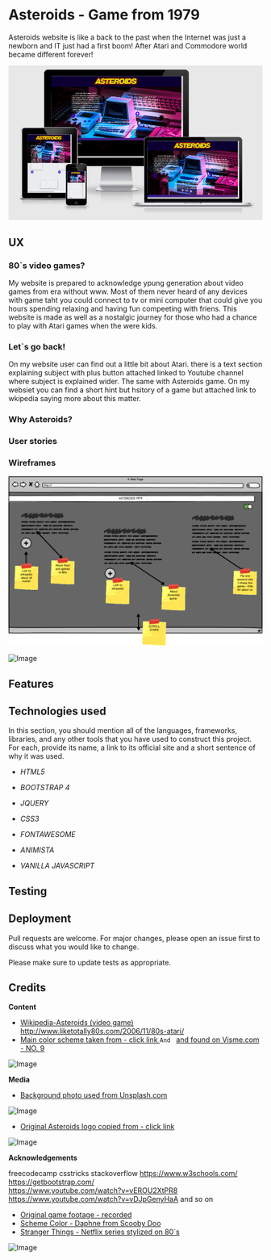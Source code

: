 # Asteroids - Game from 1979

Asteroids website is like a back to the past when the Internet was just a newborn and IT just had a first boom! After Atari and Commodore world became different forever! 

<p><img alt="Image" title="icon" src="assets/mockup.png" /></p>


## UX

### 80`s video games?
My website is prepared to acknowledge ypung generation about video games from era without www.
Most of them never heard of any devices with game taht you could connect to tv or mini computer that could give you hours spending relaxing and having fun compeeting with friens.
This website is made as well as a nostalgic journey for those who had a chance to play with Atari games when the were kids.

### Let`s go back!

On my website user can find out a little bit about Atari. there is a text section explaining subject with plus button attached linked to Youtube channel where subject is explained wider.
The same with Asteroids game. On my websiet you can find a short hint but hsitory of a game but attached link to wkipedia saying more about this matter.

### Why Asteroids?

### User stories

### Wireframes

<p><img alt="Image" title="icon" src="wireframes/PAGE 1.png" /></p>
<p><img alt="Image" title="icon" src="PAGE 2.png" /></p>

## Features

## Technologies used

In this section, you should mention all of the languages, frameworks, libraries, and any other tools that you have used to construct this project. For each, provide its name, a link to its official site and a short sentence of why it was used.


* _HTML5_

* _BOOTSTRAP 4_

* _JQUERY_

* _CSS3_

* _FONTAWESOME_

* _ANIMISTA_

* _VANILLA JAVASCRIPT_


## Testing



## Deployment
Pull requests are welcome. For major changes, please open an issue first to discuss what you would like to change.

Please make sure to update tests as appropriate.


## Credits

**Content**

* [Wikipedia-Asteroids (video game)](https://bit.ly/2PMwBer)
http://www.liketotally80s.com/2006/11/80s-atari/
* [Main color scheme taken from - click link ](https://www.awwwards.com/sites/arkade-london-audio-reactive-art)
  `And ` [and found on Visme.com - NO. 9](https://visme.co/blog/website-color-schemes/)

![Image](https://bit.ly/2WCU8j9)

**Media**
* [Background photo used from Unsplash.com](https://bit.ly/34i6Iaa)

![Image](https://bit.ly/2pogWqS)
* [Original Asteroids logo copied from - click link](https://upload.wikimedia.org/wikipedia/commons/3/36/Asteroids_arcade_logo.png)

![Image](https://images.launchbox-app.com/449bf0bf-314d-4a1d-b284-e2ef0840b33a.png)

**Acknowledgements**

freecodecamp
csstricks
stackoverflow
https://www.w3schools.com/  
https://getbootstrap.com/   
https://www.youtube.com/watch?v=vEROU2XtPR8
https://www.youtube.com/watch?v=vDJpGenyHaA
and so on 


* [Original game footage - recorded](https://www.youtube.com/watch?v=9Ydu8UhIjeU)
* [Scheme Color - Daphne from Scooby Doo](https://bit.ly/36k9PQF)
* [Stranger Things - Netflix series stylized on 80`s](https://www.youtube.com/watch?v=YEG3bmU_WaI)

![Image](https://i.ytimg.com/vi/YEG3bmU_WaI/maxresdefault.jpg)
